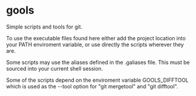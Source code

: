 gools
=====

Simple scripts and tools for git.


To use the executable files found here either add the project location into your PATH enviroment variable, or use directly the scripts wherever they are.

Some scripts may use the aliases defined in the .galiases file. This must be sourced into your current shell session.

Some of the scripts depend on the enviroment variable GOOLS_DIFFTOOL
which is used as the --tool option for "git mergetool" and "git difftool".
